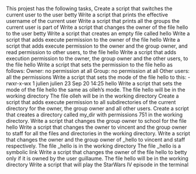 This projest has the following tasks,
Create a script that switches the current user to the user betty
Write a script that prints the effective username of the current user
Write a script that prints all the groups the current user is part of
Write a script that changes the owner of the file hello to the user betty
Write a script that creates an empty file called hello
Write a script that adds execute permission to the owner of the file hello
Write a script that adds execute permission to the owner and the group owner, and read permission to other users, to the file hello
Write a script that adds execution permission to the owner, the group owner and the other users, to the file hello
Write a script that sets the permission to the file hello as follows:
	Owner: no permission at all
	Group: no permission at all
	Other users: all the permissions
Write a script that sets the mode of the file hello to this:
	-rwxr-x-wx 1 julien julien 23 Sep 20 14:25 hello
Write a script that sets the mode of the file hello the same as olleh’s mode.
	The file hello will be in the working directory
	The file olleh will be in the working directory
Create a script that adds execute permission to all subdirectories of the current directory for the owner, the group owner and all other users.
Create a script that creates a directory called my_dir with permissions 751 in the working directory.
Write a script that changes the group owner to school for the file hello
Write a script that changes the owner to vincent and the group owner to staff for all the files and directories in the working directory.
Write a script that changes the owner and the group owner of _hello to vincent and staff respectively.
	The file _hello is in the working directory
	The file _hello is a symbolic link
Write a script that changes the owner of the file hello to betty only if it is owned by the user guillaume.
	The file hello will be in the working directory
Write a script that will play the StarWars IV episode in the terminal
